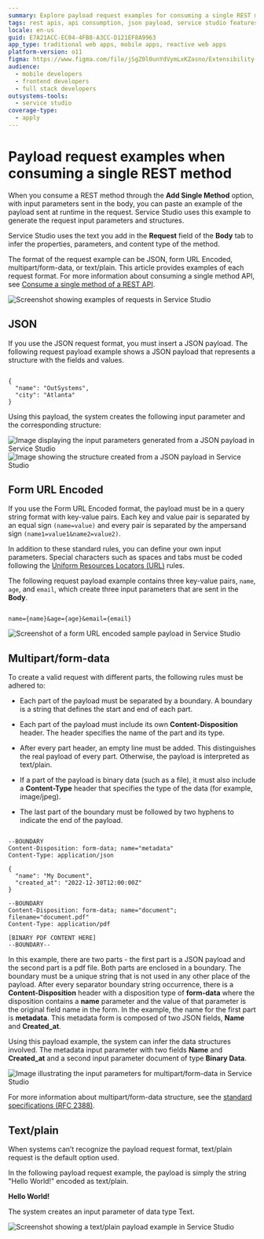 ```yaml
---
summary: Explore payload request examples for consuming a single REST method in OutSystems 11 (O11).
tags: rest apis, api consumption, json payload, service studio features, integration techniques
locale: en-us
guid: E7A21ACC-EC04-4FB8-A3CC-D121EF8A9963
app_type: traditional web apps, mobile apps, reactive web apps
platform-version: o11
figma: https://www.figma.com/file/jSgZ0l0unYdVymLxKZasno/Extensibility-and-Integration?type=design&node-id=2881%3A15271&mode=design&t=187UAgmZTPxcY0ZG-1
audience:
  - mobile developers
  - frontend developers
  - full stack developers
outsystems-tools:
  - service studio
coverage-type:
  - apply
---
```


# Payload request examples when consuming a single REST method

When you consume a REST method through the **Add Single Method** option, with input parameters sent in the body, you can paste an example of the payload sent at runtime in the request. Service Studio uses this example to generate the request input parameters and structures.

Service Studio uses the text you add in the **Request** field of the **Body** tab to infer the properties, parameters, and content type of the method.

The format of the request example can be JSON, form URL Encoded, multipart/form-data, or text/plain. This article provides examples of each request format. For more information about consuming a single method API, see [Consume a single method of a REST API](consume-a-rest-api.md#single-method).

![Screenshot showing examples of requests in Service Studio](images/request-examples-ss.png "Service Studio Request Examples")

## JSON

If you use the JSON request format, you must insert a JSON payload. The following request payload example shows a JSON payload that represents a structure with the fields and values.

```

{
  "name": "OutSystems",
  "city": "Atlanta"
}

```

Using this payload, the system creates the following input parameter and the corresponding structure:

![Image displaying the input parameters generated from a JSON payload in Service Studio](images/payload-input-parameters-ss.png "Payload Input Parameters in Service Studio") ![Image showing the structure created from a JSON payload in Service Studio](images/payload-structure-ss.png "Payload Structure in Service Studio")

## Form URL Encoded

If you use the Form URL Encoded format, the payload must be in a query string format with key-value pairs. Each key and value pair is separated by an equal sign ``(name=value)`` and every pair is separated by the ampersand sign ``(name1=value1&name2=value2)``.

In addition to these standard rules, you can define your own input parameters. Special characters such as spaces and tabs must be coded following the [Uniform Resources Locators (URL)](https://www.rfc-editor.org/rfc/rfc1738) rules.

The following request payload example contains three key-value pairs, ``name``, ``age``, and ``email``, which create three input parameters that are sent in the **Body**.

```

name={name}&age={age}&email={email} 

```

![Screenshot of a form URL encoded sample payload in Service Studio](images/post-url-sample-ss.png "Form URL Encoded Sample in Service Studio")

## Multipart/form-data

To create a valid request with different parts, the following rules must be adhered to:

* Each part of the payload must be separated by a boundary. A boundary is a string that defines the start and end of each part.

* Each part of the payload must include its own **Content-Disposition** header. The header  specifies the name of the part and its type.

* After every part header, an empty line must  be added. This distinguishes the real payload of every part. Otherwise, the payload is interpreted as text/plain.

* If a part of the payload is binary data (such as a file), it must also include a **Content-Type** header that specifies the type of the data (for example, image/jpeg).

* The last part of the boundary must be followed by two hyphens to indicate the end of the payload.

```

--BOUNDARY
Content-Disposition: form-data; name="metadata"
Content-Type: application/json

{
  "name": "My Document",
  "created_at": "2022-12-30T12:00:00Z"
}

--BOUNDARY
Content-Disposition: form-data; name="document"; filename="document.pdf"
Content-Type: application/pdf

[BINARY PDF CONTENT HERE]
--BOUNDARY--

```

In this example, there are two parts - the first part is a JSON payload and the second part is a pdf file. Both parts are enclosed in a boundary. The boundary must be a unique string that is not used in any other place of the payload. After every separator boundary string occurrence, there is a **Content-Disposition** header with a disposition type of **form-data** where the disposition contains a **name** parameter and the value of that parameter is the original field name in the form. In the example, the name for the first part is **metadata**. This metadata form is composed of two JSON fields, **Name** and **Created_at**.

Using this payload example, the system can infer the data structures involved. The metadata input parameter with two fields **Name** and **Created_at** and a second input parameter document of type **Binary Data**.

![Image illustrating the input parameters for multipart/form-data in Service Studio](images/metadata-inputs-ss.png "Multipart Form Data Inputs in Service Studio")

For more information about multipart/form-data structure, see the [standard specifications (RFC 2388)](https://www.ietf.org/rfc/rfc2388.txt).

## Text/plain

When systems can’t recognize the payload request format, text/plain request is the default option used.

In the following payload request example, the payload is simply the string "Hello World!" encoded as text/plain.

**Hello World!**

The system creates an input parameter of data type Text.

![Screenshot showing a text/plain payload example in Service Studio](images/plain-text-ss.png "Text Plain Payload Example in Service Studio")
